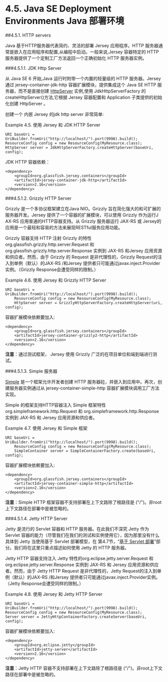 4.5. Java SE Deployment Environments Java 部署环境
========================

##4.5.1. HTTP servers

Java 基于HTTP服务器代表简约、灵活的部署 Jersey 应用程序。HTTP 服务器通常是嵌入在应用程序和配置,从编程中启动。一般来说,Jersey 容器特定的 HTTP 服务器提供了一个定制工厂方法返回一个正确初始化 HTTP 服务器实例。

###4.5.1.1. JDK Http Server

从 Java SE 6 开始,Java 运行时附带一个内置的轻量级的 HTTP 服务器。Jersey 通过  jersey-container-jdk-http 容器扩展模块，提供集成这个 Java SE HTTP 服务器，而不是直接创建 [HttpServer](http://docs.oracle.com/javase/6/docs/jre/api/net/httpserver/spec/com/sun/net/httpserver/HttpServer.html) 实例,使用 JdkHttpServerFactory 的 createHttpServer()方法,它根据 Jersey 容器配置和 Application 子类提供的初始化创建 HttpServer 。

创建一个 内嵌 Jersey 的jdk http server 非常简单:

Example 4.5. 使用 Jersey 和 JDK HTTP Server

	URI baseUri = UriBuilder.fromUri("http://localhost/").port(9998).build();
	ResourceConfig config = new ResourceConfig(MyResource.class);
	HttpServer server = JdkHttpServerFactory.createHttpServer(baseUri, config);

JDK HTTP 容器依赖：

	<dependency>
	    <groupId>org.glassfish.jersey.containers</groupId>
	    <artifactId>jersey-container-jdk-http</artifactId>
	    <version>2.16</version>
	</dependency>

###4.5.1.2. Grizzly HTTP Server

Grizzly 是一个多协议框架建立在Java NIO。Grizzly 旨在简化强大的和可扩展的服务器开发。Jersey 提供了一个容器的扩展模块，可以使用 Grizzly 作为运行J AX-RS 应用普通的HTTP容器支持。从 Grizzly 服务器运行 JAX-RS 或 Jersey的应用是一个最轻和容易的方法来展现RESTful服务应用功能。

Grizzly 容器支持 HTTP 注射 Grizzly 的特性 org.glassfish.grizzly.http.server.Request 和org.glassfish.grizzly.http.server.Response 实例到 JAX-RS 和Jersey 应用资源和供应者。然而，由于 Grizzly 的 Request 是非代理性的，Grizzly Request的注入到单例（默认）的JAX-RS /和Jersey 提供者只可能通过javax.inject.Provider实例。（Grizzly Response会遭受同样的限制。）

Example 4.6. 使用 Jersey 和 Grizzly HTTP Server

	URI baseUri = UriBuilder.fromUri("http://localhost/").port(9998).build();
	    ResourceConfig config = new ResourceConfig(MyResource.class);
	    HttpServer server = GrizzlyHttpServerFactory.createHttpServer(uri, config);

容器扩展模块依赖要加入:

	<dependency>
	    <groupId>org.glassfish.jersey.containers</groupId>
	    <artifactId>jersey-container-grizzly2-http</artifactId>
	    <version>2.16</version>
	</dependency>

**注意**：通过测试框架， Jersey 使用 Grizzly 广泛的在项目单位和端到端进行测试。

###4.5.1.3. Simple 服务器

[Simple](http://www.simpleframework.org/) 是一个框架允许开发者创建 HTTP 服务器砬，并嵌入到应用中。再次，创建服务器实例通过从  jersey-container-simple-http 容器扩展模块调用工厂方法实现。

Simple 的框架支持HTTP容器注入 Simple 框架特性 org.simpleframework.http.Request 和 org.simpleframework.http.Response 实例到 JAX-RS 和 Jersey 应用资源和供应者。

Example 4.7. 使用 Jersey 和 Simple 框架

	URI baseUri = UriBuilder.fromUri("http://localhost/").port(9998).build();
	    ResourceConfig config = new ResourceConfig(MyResource.class);
	    SimpleContainer server = SimpleContainerFactory.create(baseUri, config);

容器扩展模块依赖要加入:
 
	<dependency>
	    <groupId>org.glassfish.jersey.containers</groupId>
	    <artifactId>jersey-container-simple-http</artifactId>
	    <version>2.16</version>
	</dependency>

**注意**：Simple HTTP 框架容器不支持部署在上下文路除了根路径是 ("/")。非root上下文路径在部署中是被忽略的。

###4.5.1.4. Jetty HTTP Server

Jetty 是流行的 Servlet 容器和 HTTP 服务器。在此我们不深究 Jetty 作为 Servlet 容器的能力（尽管我们在我们的测试和实例使用它），因为那里没有什么具体到 Jetty 当使用基于 Servlet 部署模型，在 第4.7节，“[基于 Servlet 部署](https://jersey.java.net/documentation/latest/deployment.html#deployment.servlet)”部分。我们将在这里只重点描述如何使用 Jetty 的 HTTP 服务器。

Jetty HTTP 容器支持注入 Jetty 特性的org.eclipse.jetty.server.Request 和 org.eclipse.jetty.server.Response 实例到 JAX-RS 和 Jersey 应用资源和供应者。然而，由于 Jetty HTTP Request 是非代理性的，Jetty Request的注入到单例（默认）的JAX-RS /和Jersey 提供者只可能通过javax.inject.Provider实例。（Jetty Response会遭受同样的限制。）

Example 4.8. 使用 Jersey 和 Jetty HTTP Server


	URI baseUri = UriBuilder.fromUri("http://localhost/").port(9998).build();
	ResourceConfig config = new ResourceConfig(MyResource.class);
	Server server = JettyHttpContainerFactory.createServer(baseUri, config);

容器扩展模块依赖要加入:

	<dependency>
	    <groupId>org.eclipse.jetty</groupId>
	    <artifactId>jetty-server</artifactId>
	    <version>2.16</version>
	</dependency>

**注意**：Jetty HTTP 容器不支持部署在上下文路除了根路径是 ("/")。非root上下文路径在部署中是被忽略的。
